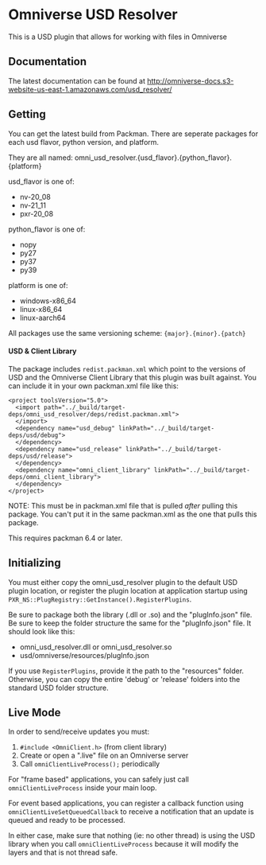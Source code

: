 # Omniverse USD Resolver

This is a USD plugin that allows for working with files in Omniverse

## Documentation

The latest documentation can be found at http://omniverse-docs.s3-website-us-east-1.amazonaws.com/usd_resolver/

## Getting

You can get the latest build from Packman.
There are seperate packages for each usd flavor, python version, and platform.

They are all named:
omni_usd_resolver.{usd_flavor}.{python_flavor}.{platform}

usd_flavor is one of:
* nv-20_08
* nv-21_11
* pxr-20_08

python_flavor is one of:
* nopy
* py27
* py37
* py39

platform is one of:
* windows-x86_64
* linux-x86_64
* linux-aarch64

All packages use the same versioning scheme:
`{major}.{minor}.{patch}`

#### USD & Client Library

The package includes `redist.packman.xml` which point to the versions of USD and the Omniverse Client Library
that this plugin was built against. You can include it in your own packman.xml file like this:

```
<project toolsVersion="5.0">
  <import path="../_build/target-deps/omni_usd_resolver/deps/redist.packman.xml">
  </import>
  <dependency name="usd_debug" linkPath="../_build/target-deps/usd/debug">
  </dependency>
  <dependency name="usd_release" linkPath="../_build/target-deps/usd/release">
  </dependency>
  <dependency name="omni_client_library" linkPath="../_build/target-deps/omni_client_library">
  </dependency>
</project>
```

NOTE: This must be in packman.xml file that is pulled _after_ pulling this package.
You can't put it in the same packman.xml as the one that pulls this package.

This requires packman 6.4 or later.

## Initializing

You must either copy the omni_usd_resolver plugin to the default USD plugin location, or register
the plugin location at application startup using `PXR_NS::PlugRegistry::GetInstance().RegisterPlugins`.

Be sure to package both the library (.dll or .so) and the "plugInfo.json" file. Be sure to keep the
folder structure the same for the "plugInfo.json" file. It should look like this:

- omni_usd_resolver.dll or omni_usd_resolver.so
- usd/omniverse/resources/plugInfo.json

If you use `RegisterPlugins`, provide it the path to the "resources" folder.
Otherwise, you can copy the entire 'debug' or 'release' folders into the standard USD folder structure.

## Live Mode

In order to send/receive updates you must:
1. `#include <OmniClient.h>` (from client library)
2. Create or open a ".live" file on an Omniverse server
3. Call `omniClientLiveProcess();` periodically

For "frame based" applications, you can safely just call `omniClientLiveProcess` inside your main loop.

For event based applications, you can register a callback function using `omniClientLiveSetQueuedCallback` to receive
a notification that an update is queued and ready to be processed.

In either case, make sure that nothing (ie: no other thread) is using the USD library when you call `omniClientLiveProcess`
because it will modify the layers and that is not thread safe.
